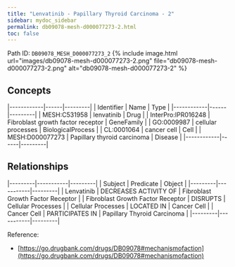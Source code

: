 ```yaml
---
title: "Lenvatinib - Papillary Thyroid Carcinoma - 2"
sidebar: mydoc_sidebar
permalink: db09078-mesh-d000077273-2.html
toc: false 
---
```



Path ID: `DB09078_MESH_D000077273_2`
{% include image.html url="images/db09078-mesh-d000077273-2.png" file="db09078-mesh-d000077273-2.png" alt="db09078-mesh-d000077273-2" %}

## Concepts

|------------|------|---------|
| Identifier | Name | Type    |
|------------|------|---------|
| MESH:C531958 | lenvatinib | Drug |
| InterPro:IPR016248 | Fibroblast growth factor receptor | GeneFamily |
| GO:0009987 | cellular processes | BiologicalProcess |
| CL:0001064 | cancer cell | Cell |
| MESH:D000077273 | Papillary thyroid carcinoma | Disease |
|------------|------|---------|

## Relationships

|---------|-----------|---------|
| Subject | Predicate | Object  |
|---------|-----------|---------|
| Lenvatinib | DECREASES ACTIVITY OF | Fibroblast Growth Factor Receptor |
| Fibroblast Growth Factor Receptor | DISRUPTS | Cellular Processes |
| Cellular Processes | LOCATED IN | Cancer Cell |
| Cancer Cell | PARTICIPATES IN | Papillary Thyroid Carcinoma |
|---------|-----------|---------|

Reference: 
  - [https://go.drugbank.com/drugs/DB09078#mechanismofaction](https://go.drugbank.com/drugs/DB09078#mechanismofaction)
